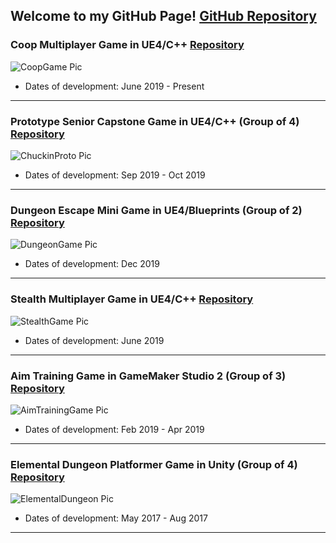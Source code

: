## Welcome to my GitHub Page! [GitHub Repository](https://github.com/berkbid)

### Coop Multiplayer Game in UE4/C++ [Repository](https://github.com/berkbid/CoopGame)
![CoopGame Pic](https://berkbid.github.io/Images/CoopGameNew.png)
* Dates of development: June 2019 - Present

----

### Prototype Senior Capstone Game in UE4/C++ (Group of 4) [Repository](https://github.com/berkbid/ChuckinProto)
![ChuckinProto Pic](https://berkbid.github.io/Images/ChuckinProto.png)
* Dates of development: Sep 2019 - Oct 2019

----

### Dungeon Escape Mini Game in UE4/Blueprints (Group of 2) [Repository](https://github.com/berkbid/DungeonEscapeGame)
![DungeonGame Pic](https://berkbid.github.io/Images/DungeonEscape.png)
* Dates of development: Dec 2019

----

### Stealth Multiplayer Game in UE4/C++ [Repository](https://github.com/berkbid/StealthGame)
![StealthGame Pic](https://berkbid.github.io/Images/StealthGame.png)
* Dates of development: June 2019

----

### Aim Training Game in GameMaker Studio 2 (Group of 3) [Repository](https://github.com/berkbid/AimTrainingGame)
![AimTrainingGame Pic](https://berkbid.github.io/Images/AimnGame.png)
* Dates of development: Feb 2019 - Apr 2019

----

### Elemental Dungeon Platformer Game in Unity (Group of 4) [Repository](https://github.com/berkbid/ElementalDungeon)
![ElementalDungeon Pic](https://berkbid.github.io/Images/ElementalDungeon.png)
* Dates of development: May 2017 - Aug 2017

----
